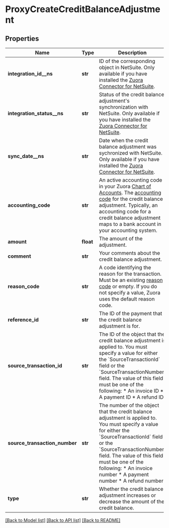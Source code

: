 # ProxyCreateCreditBalanceAdjustment

## Properties
Name | Type | Description | Notes
------------ | ------------- | ------------- | -------------
**integration_id__ns** | **str** | ID of the corresponding object in NetSuite. Only available if you have installed the [Zuora Connector for NetSuite](https://www.zuora.com/connect/app/?appId&#x3D;265).  | [optional] 
**integration_status__ns** | **str** | Status of the credit balance adjustment&#39;s synchronization with NetSuite. Only available if you have installed the [Zuora Connector for NetSuite](https://www.zuora.com/connect/app/?appId&#x3D;265).  | [optional] 
**sync_date__ns** | **str** | Date when the credit balance adjustment was sychronized with NetSuite. Only available if you have installed the [Zuora Connector for NetSuite](https://www.zuora.com/connect/app/?appId&#x3D;265).  | [optional] 
**accounting_code** | **str** | An active accounting code in your Zuora [Chart of Accounts](https://knowledgecenter.zuora.com/CB_Billing/W_Billing_and_Payments_Settings/V_Configure_Accounting_Codes/D_Set_Up_Chart_of_Accounts).  The [accounting code](https://knowledgecenter.zuora.com/BC_Subscription_Management/Product_Catalog/A_Product_Catalog_Concepts/Accounting_Codes) for the credit balance adjustment. Typically, an accounting code for a credit balance adjustment maps to a bank account in your accounting system.  | [optional] 
**amount** | **float** | The amount of the adjustment.  | 
**comment** | **str** | Your comments about the credit balance adjustment.  | [optional] 
**reason_code** | **str** | A code identifying the reason for the transaction. Must be an existing [reason code](https://knowledgecenter.zuora.com/CB_Billing/K_Payment_Operations/Reason_Codes_for_Payment_Operations) or empty. If you do not specify a value, Zuora uses the default reason code.  | [optional] 
**reference_id** | **str** | The ID of the payment that the credit balance adjustment is for.  | [optional] 
**source_transaction_id** | **str** | The ID of the object that the credit balance adjustment is applied to. You must specify a value for either the &#x60;SourceTransactionId&#x60; field or the &#x60;SourceTransactionNumber&#x60; field.  The value of this field must be one of the following:  * An invoice ID  * A payment ID  * A refund ID  | [optional] 
**source_transaction_number** | **str** | The number of the object that the credit balance adjustment is applied to. You must specify a value for either the &#x60;SourceTransactionId&#x60; field or the &#x60;SourceTransactionNumber&#x60; field.  The value of this field must be one of the following:  * An invoice number  * A payment number  * A refund number  | [optional] 
**type** | **str** | Whether the credit balance adjustment increases or decrease the amount of the credit balance.  | 

[[Back to Model list]](../README.md#documentation-for-models) [[Back to API list]](../README.md#documentation-for-api-endpoints) [[Back to README]](../README.md)



